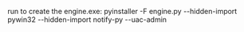 run to create the engine.exe: pyinstaller -F engine.py --hidden-import pywin32 --hidden-import notify-py --uac-admin
